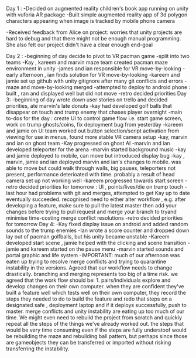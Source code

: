 Day 1 : 
-Decided on augmented reality children's book app running on unity with vuforia AR package
-Built simple augmented reality app of  3d polygon characters appearing when image is tracked by mobile phone camera

-Received feedback from Alice on project: worries that unity projects are hard to debug and that there might not be enough 
manual programming. She also felt our project didn't have a clear enough end-goal

Day 2 :
-beginning of day decide to pivot to VR pacman game
-split into two teams
-Kay , kareem and marvin maze team  created pacman maze environment in unity
-james and ian responsible for VR move-by-looking
-early afternoon , ian finds solution for VR move-by-looking
-kareem and jamie set up github with unity gitignore after many git conflicts and errors
-maze and move-by-looking merged
-attempted to deploy to android phone : built , ran and displayed well but did not move
-retro decided priorities
Day 3:
-beginning of day wrote down user stories on trello and decided priorities, ate marvin's late donuts
-kay had developed  golf balls that disappear on touch and trump enemy that chases player overnight
-main to-dos for the day : create UI to control game flow i.e. start game screen, work on trump ghosts/coins,
fix deployment bug from yesterday
-kareem and jamie on UI team worked out button selection/script activation from viewing for use in menus, found more stable
VR camera setup
-kay, marvin and ian on ghost team
-Kay progressed on ghost AI
-marvin and ian developed teleporter for the arena
-marvin started background music
-kay and jamie deployed to mobile, can move but introduced display bug
-kay , marvin, jamie and ian deployed marvin and ian's changes to mobile. was able to move but could walk through walls, 
big pauses, teleporters not present, performance deterioated with time. probably a result of head camera set up not working 
well
-kareem progressed towards start screen
-retro decided priorities for tomorrow : UI , points/lives/die on trump touch
-last hour had problems with git and merges, attempted to get Kay up to date eventually succeeded. recognised need to either 
alter workflow , e.g. after developing a feature, make sure to pull the latest master then add your changes before trying 
to pull request and merge your branch to tryand minimise time-costing merge conflict resolutions
-retro decided priorities for tomorrow
Day 4:
-Kay fixed display issue on android and added random sounds to the trump enemies
-Ian wrote a score counter and dropped down lay out of pacman golfballs, but his unity became unstable
-Kareem developed start scene , jamie helped with the clicking and scene transition
-jamie and kareem started on the pause menu 
-marvin started sounds and portal graphic and life system
-IMPORTANT: much of our afternoon was eaten up trying to resolve merge conflicts and trying to quarantine instability in the versions. Agreed that our workflow needs to change drastically. branching and merging represents too big of a time risk.
we agreed that the work flow should be: 1. pairs/individuals explore and develop changes on their own computer. when they are
confident they've built a feature well which tests well on their own computer, they record the steps they needed to do 
to build the feature and redo that steps on a designated safe , deployment laptop and if it deploys successfully, push to master. merge conflicts and unity instability are eating up too much of our time. We might even need to rebuild the project from scratch and quickly repeat all the steps of the things we've already worked out. the steps that would be very time consuming even if the steps are fully understoof would be rebuilding the maze and rebuilding ball pattern, but perhaps since those are gameobjects they can be transferred or imported without risking transferring the instability.
